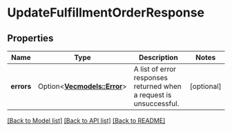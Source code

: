 # UpdateFulfillmentOrderResponse

## Properties

Name | Type | Description | Notes
------------ | ------------- | ------------- | -------------
**errors** | Option<[**Vec<models::Error>**](Error.md)> | A list of error responses returned when a request is unsuccessful. | [optional]

[[Back to Model list]](../README.md#documentation-for-models) [[Back to API list]](../README.md#documentation-for-api-endpoints) [[Back to README]](../README.md)


